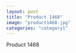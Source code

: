```yaml
---
layout: post
title: "Product 1468"
image: "product1468.jpg"
categories: "category1"
---
```

Product 1468
